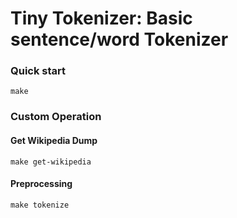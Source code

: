 # Tiny Tokenizer: Basic sentence/word Tokenizer

### Quick start

`make`

### Custom Operation

#### Get Wikipedia Dump

`make get-wikipedia`

#### Preprocessing

`make tokenize`
